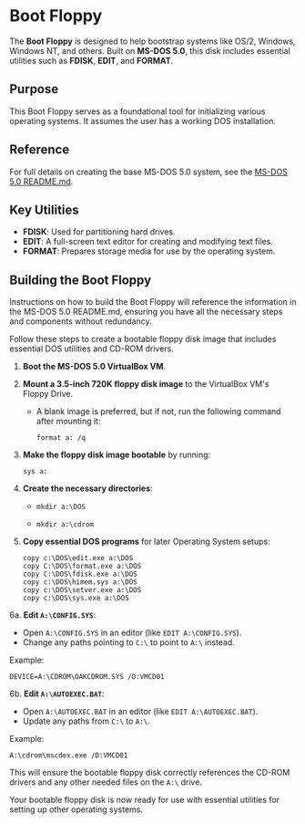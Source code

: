 # Boot Floppy

The **Boot Floppy** is designed to help bootstrap systems like OS/2, Windows, Windows NT, and others. Built on **MS-DOS 5.0**, this disk includes essential utilities such as **FDISK**, **EDIT**, and **FORMAT**.

## Purpose

This Boot Floppy serves as a foundational tool for initializing various operating systems. It assumes the user has a working DOS installation.

## Reference

For full details on creating the base MS-DOS 5.0 system, see the [MS-DOS 5.0 README.md](README.md).

## Key Utilities

- **FDISK**: Used for partitioning hard drives.
- **EDIT**: A full-screen text editor for creating and modifying text files.
- **FORMAT**: Prepares storage media for use by the operating system.

## Building the Boot Floppy

Instructions on how to build the Boot Floppy will reference the information in the MS-DOS 5.0 README.md, ensuring you have all the necessary steps and components without redundancy.

Follow these steps to create a bootable floppy disk image that includes essential DOS utilities and CD-ROM drivers.

1. **Boot the MS-DOS 5.0 VirtualBox VM**.

2. **Mount a 3.5-inch 720K floppy disk image** to the VirtualBox VM's Floppy Drive.
   - A blank image is preferred, but if not, run the following command after mounting it:
     ```shell
     format a: /q
     ```

3. **Make the floppy disk image bootable** by running:
   ```shell
   sys a:
   ```

4. **Create the necessary directories**:
   - ```shell
     mkdir a:\DOS
     ```
   - ```shell
     mkdir a:\cdrom
     ```

5. **Copy essential DOS programs** for later Operating System setups:
   ```shell
   copy c:\DOS\edit.exe a:\DOS
   copy C:\DOS\format.exe a:\DOS
   copy C:\DOS\fdisk.exe a:\DOS
   copy c:\DOS\himem.sys a:\DOS
   copy c:\DOS\setver.exe a:\DOS
   copy c:\DOS\sys.exe a:\DOS
   ```

6a. **Edit `A:\CONFIG.SYS`**:
   - Open `A:\CONFIG.SYS` in an editor (like `EDIT A:\CONFIG.SYS`).
   - Change any paths pointing to `C:\` to point to `A:\` instead.

   Example:
   ```shell
   DEVICE=A:\CDROM\OAKCDROM.SYS /D:VMCD01
   ```

6b. **Edit `A:\AUTOEXEC.BAT`**:
   - Open `A:\AUTOEXEC.BAT` in an editor (like `EDIT A:\AUTOEXEC.BAT`).
   - Update any paths from `C:\` to `A:\`.

   Example:
   ```shell
   A:\cdrom\mscdex.exe /D:VMCD01
   ```

This will ensure the bootable floppy disk correctly references the CD-ROM drivers and any other needed files on the `A:\` drive.


Your bootable floppy disk is now ready for use with essential utilities for setting up other operating systems.